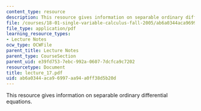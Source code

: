 ```yaml
---
content_type: resource
description: This resource gives information on separable ordinary differential equations.
file: /courses/18-01-single-variable-calculus-fall-2005/ab6a0344aca96997aa94a0ff38d5b20d_lecture_17.pdf
file_type: application/pdf
learning_resource_types:
- Lecture Notes
ocw_type: OCWFile
parent_title: Lecture Notes
parent_type: CourseSection
parent_uid: e39fd753-7ebc-992a-0607-7dcfca9c7202
resourcetype: Document
title: lecture_17.pdf
uid: ab6a0344-aca9-6997-aa94-a0ff38d5b20d
---
```

This resource gives information on separable ordinary differential equations.

